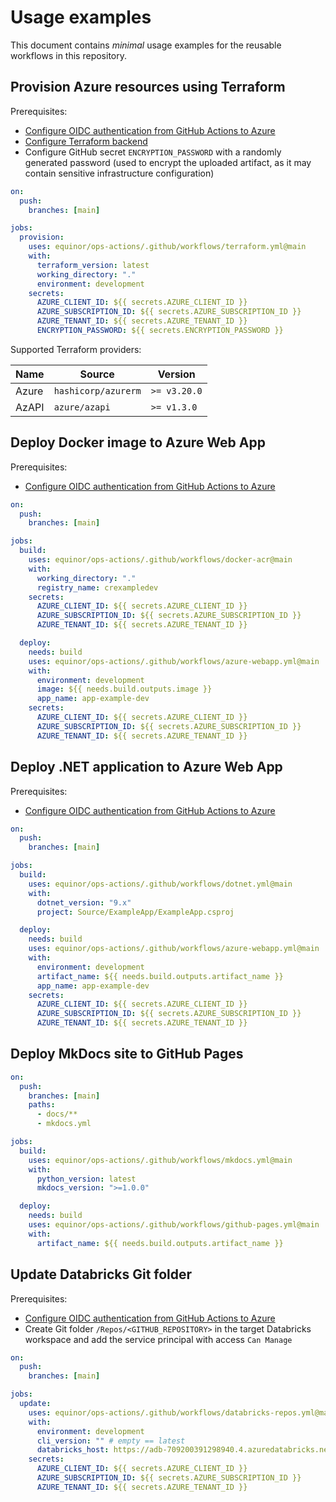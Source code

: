 # Usage examples

This document contains _minimal_ usage examples for the reusable workflows in this repository.

## Provision Azure resources using Terraform

Prerequisites:

- [Configure OIDC authentication from GitHub Actions to Azure](https://github.com/equinor/azure-github-oidc-template)
- [Configure Terraform backend](https://github.com/equinor/azure-terraform-backend-template)
- Configure GitHub secret `ENCRYPTION_PASSWORD` with a randomly generated password (used to encrypt the uploaded artifact, as it may contain sensitive infrastructure configuration)

```yaml
on:
  push:
    branches: [main]

jobs:
  provision:
    uses: equinor/ops-actions/.github/workflows/terraform.yml@main
    with:
      terraform_version: latest
      working_directory: "."
      environment: development
    secrets:
      AZURE_CLIENT_ID: ${{ secrets.AZURE_CLIENT_ID }}
      AZURE_SUBSCRIPTION_ID: ${{ secrets.AZURE_SUBSCRIPTION_ID }}
      AZURE_TENANT_ID: ${{ secrets.AZURE_TENANT_ID }}
      ENCRYPTION_PASSWORD: ${{ secrets.ENCRYPTION_PASSWORD }}
```

Supported Terraform providers:

| Name  | Source              | Version      |
| ----- | ------------------- | ------------ |
| Azure | `hashicorp/azurerm` | `>= v3.20.0` |
| AzAPI | `azure/azapi`       | `>= v1.3.0`  |

## Deploy Docker image to Azure Web App

Prerequisites:

- [Configure OIDC authentication from GitHub Actions to Azure](https://github.com/equinor/azure-github-oidc-template)

```yaml
on:
  push:
    branches: [main]

jobs:
  build:
    uses: equinor/ops-actions/.github/workflows/docker-acr@main
    with:
      working_directory: "."
      registry_name: crexampledev
    secrets:
      AZURE_CLIENT_ID: ${{ secrets.AZURE_CLIENT_ID }}
      AZURE_SUBSCRIPTION_ID: ${{ secrets.AZURE_SUBSCRIPTION_ID }}
      AZURE_TENANT_ID: ${{ secrets.AZURE_TENANT_ID }}

  deploy:
    needs: build
    uses: equinor/ops-actions/.github/workflows/azure-webapp.yml@main
    with:
      environment: development
      image: ${{ needs.build.outputs.image }}
      app_name: app-example-dev
    secrets:
      AZURE_CLIENT_ID: ${{ secrets.AZURE_CLIENT_ID }}
      AZURE_SUBSCRIPTION_ID: ${{ secrets.AZURE_SUBSCRIPTION_ID }}
      AZURE_TENANT_ID: ${{ secrets.AZURE_TENANT_ID }}
```

## Deploy .NET application to Azure Web App

Prerequisites:

- [Configure OIDC authentication from GitHub Actions to Azure](https://github.com/equinor/azure-github-oidc-template)

```yaml
on:
  push:
    branches: [main]

jobs:
  build:
    uses: equinor/ops-actions/.github/workflows/dotnet.yml@main
    with:
      dotnet_version: "9.x"
      project: Source/ExampleApp/ExampleApp.csproj

  deploy:
    needs: build
    uses: equinor/ops-actions/.github/workflows/azure-webapp.yml@main
    with:
      environment: development
      artifact_name: ${{ needs.build.outputs.artifact_name }}
      app_name: app-example-dev
    secrets:
      AZURE_CLIENT_ID: ${{ secrets.AZURE_CLIENT_ID }}
      AZURE_SUBSCRIPTION_ID: ${{ secrets.AZURE_SUBSCRIPTION_ID }}
      AZURE_TENANT_ID: ${{ secrets.AZURE_TENANT_ID }}
```

## Deploy MkDocs site to GitHub Pages

```yaml
on:
  push:
    branches: [main]
    paths:
      - docs/**
      - mkdocs.yml

jobs:
  build:
    uses: equinor/ops-actions/.github/workflows/mkdocs.yml@main
    with:
      python_version: latest
      mkdocs_version: ">=1.0.0"

  deploy:
    needs: build
    uses: equinor/ops-actions/.github/workflows/github-pages.yml@main
    with:
      artifact_name: ${{ needs.build.outputs.artifact_name }}
```

## Update Databricks Git folder

Prerequisites:

- [Configure OIDC authentication from GitHub Actions to Azure](https://github.com/equinor/azure-github-oidc-template)
- Create Git folder `/Repos/<GITHUB_REPOSITORY>` in the target Databricks workspace and add the service principal with access `Can Manage`

```yaml
on:
  push:
    branches: [main]

jobs:
  update:
    uses: equinor/ops-actions/.github/workflows/databricks-repos.yml@main
    with:
      environment: development
      cli_version: "" # empty == latest
      databricks_host: https://adb-709200391298940.4.azuredatabricks.net
    secrets:
      AZURE_CLIENT_ID: ${{ secrets.AZURE_CLIENT_ID }}
      AZURE_SUBSCRIPTION_ID: ${{ secrets.AZURE_SUBSCRIPTION_ID }}
      AZURE_TENANT_ID: ${{ secrets.AZURE_TENANT_ID }}
```
